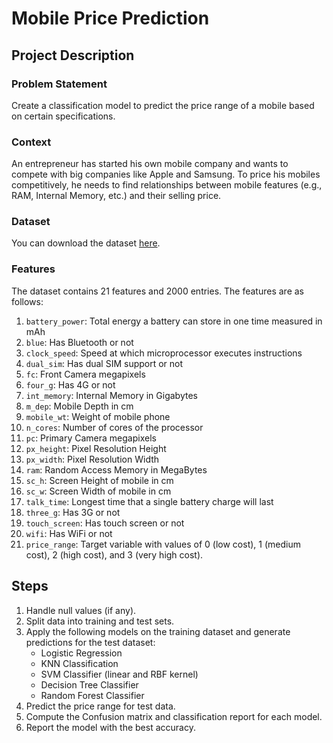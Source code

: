# Mobile Price Prediction

## Project Description

### Problem Statement
Create a classification model to predict the price range of a mobile based on certain specifications.

### Context
An entrepreneur has started his own mobile company and wants to compete with big companies like Apple and Samsung. To price his mobiles competitively, he needs to find relationships between mobile features (e.g., RAM, Internal Memory, etc.) and their selling price.

### Dataset
You can download the dataset [here](https://drive.google.com/file/d/1pjDDlI4kJ75GLOOj_HkFqqeV8Of_c6H1/view?usp=share_link).

### Features
The dataset contains 21 features and 2000 entries. The features are as follows:
1. `battery_power`: Total energy a battery can store in one time measured in mAh
2. `blue`: Has Bluetooth or not
3. `clock_speed`: Speed at which microprocessor executes instructions
4. `dual_sim`: Has dual SIM support or not
5. `fc`: Front Camera megapixels
6. `four_g`: Has 4G or not
7. `int_memory`: Internal Memory in Gigabytes
8. `m_dep`: Mobile Depth in cm
9. `mobile_wt`: Weight of mobile phone
10. `n_cores`: Number of cores of the processor
11. `pc`: Primary Camera megapixels
12. `px_height`: Pixel Resolution Height
13. `px_width`: Pixel Resolution Width
14. `ram`: Random Access Memory in MegaBytes
15. `sc_h`: Screen Height of mobile in cm
16. `sc_w`: Screen Width of mobile in cm
17. `talk_time`: Longest time that a single battery charge will last
18. `three_g`: Has 3G or not
19. `touch_screen`: Has touch screen or not
20. `wifi`: Has WiFi or not
21. `price_range`: Target variable with values of 0 (low cost), 1 (medium cost), 2 (high cost), and 3 (very high cost).

## Steps
1. Handle null values (if any).
2. Split data into training and test sets.
3. Apply the following models on the training dataset and generate predictions for the test dataset:
   - Logistic Regression
   - KNN Classification
   - SVM Classifier (linear and RBF kernel)
   - Decision Tree Classifier
   - Random Forest Classifier
4. Predict the price range for test data.
5. Compute the Confusion matrix and classification report for each model.
6. Report the model with the best accuracy.


